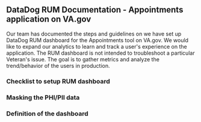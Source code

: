 ## DataDog RUM Documentation - Appointments application on VA.gov 

Our team has documented the steps and guidelines on we have set up DataDog RUM dashboard for the Appointments tool on VA.gov. We would like to expand our analytics to learn and track a user's experience on the application. The RUM dashboard is not intended to troubleshoot a particular Veteran's issue. The goal is to gather metrics and analyze the trend/behavior of the users in production. 

### Checklist to setup RUM dashboard

### Masking the PHI/PII data 

### Definition of the dashboard 

